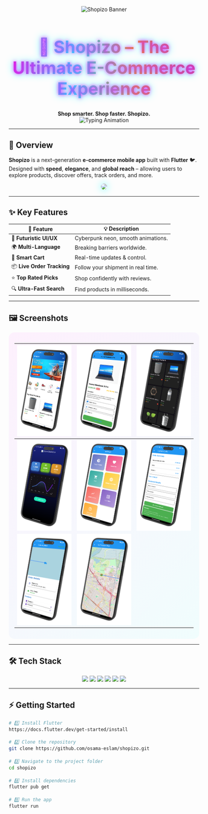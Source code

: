 <!-- 🚀 Cyberpunk Neon Banner -->
<p align="center">
  <img src="https://capsule-render.vercel.app/api?type=waving&height=250&text=🏆%20Shopizo%20E-Commerce&fontAlign=50&fontAlignY=40&color=gradient&customColorList=0,2,3,5,20,30&animation=twinkling" alt="Shopizo Banner"/>
</p>

<h1 align="center" style="
  font-size: 45px;
  background: linear-gradient(90deg, #ff00cc, #00ffff, #ff8a00, #e52e71);
  -webkit-background-clip: text;
  color: transparent;
  font-weight: bold;
  text-shadow: 0 0 10px rgba(255,0,255,0.8), 0 0 20px rgba(0,255,255,0.8);
">
  🚀 Shopizo – The Ultimate E-Commerce Experience
</h1>

<p align="center">
  <b>Shop smarter. Shop faster. Shopizo.</b><br>
  <img src="https://readme-typing-svg.herokuapp.com?color=00ffff&center=true&vCenter=true&width=500&lines=⚡+Sleek+Design;🌍+Multi-Language+Support;🛒+Smart+Cart;📦+Order+Tracking;⭐+Top+Rated+Products" alt="Typing Animation"/>
</p>

---

## 🌌 Overview

**Shopizo** is a next-generation **e-commerce mobile app** built with **Flutter** 🐦.  
Designed with **speed**, **elegance**, and **global reach** – allowing users to explore products, discover offers, track orders, and more.

<p align="center">
  <img src="assets/image/readme/demo.gif" width="250" style="border-radius: 15px; box-shadow: 0 0 20px rgba(0,255,255,0.6);" />
</p>

---

## ✨ Key Features

| 🌟 Feature | 💡 Description |
|-----------|----------|
| 🎯 **Futuristic UI/UX** | Cyberpunk neon, smooth animations. |
| 🌍 **Multi-Language** | Breaking barriers worldwide. |
| 🛒 **Smart Cart** | Real-time updates & control. |
| 📦 **Live Order Tracking** | Follow your shipment in real time. |
| ⭐ **Top Rated Picks** | Shop confidently with reviews. |
| 🔍 **Ultra-Fast Search** | Find products in milliseconds. |

---

## 🖼 Screenshots

<div align="center" style="padding: 15px; background: linear-gradient(135deg, rgba(255,0,255,0.05), rgba(0,255,255,0.05)); border-radius: 15px;">

| ![](assets/image/readme/1.png) | ![](assets/image/readme/2.png) | ![](assets/image/readme/3.png) |
|---|---|---|
| ![](assets/image/readme/4.png) | ![](assets/image/readme/5.png) | ![](assets/image/readme/6.png) |
| ![](assets/image/readme/7.png) | ![](assets/image/readme/8.png) |   |

</div>

---

## 🛠 Tech Stack

<p align="center">
  <img src="https://img.shields.io/badge/Flutter-00ffff?logo=flutter&logoColor=black&style=for-the-badge" />
  <img src="https://img.shields.io/badge/Dart-ff00ff?logo=dart&logoColor=black&style=for-the-badge" />
  <img src="https://img.shields.io/badge/Provider-ff8a00?style=for-the-badge" />
  <img src="https://img.shields.io/badge/BLoC-ff00ff?style=for-the-badge" />
  <img src="https://img.shields.io/badge/SharedPreferences-00ffff?style=for-the-badge" />
  <img src="https://img.shields.io/badge/HTTP%20API-e52e71?style=for-the-badge" />
</p>

---

## ⚡ Getting Started

```bash
# 1️⃣ Install Flutter
https://docs.flutter.dev/get-started/install

# 2️⃣ Clone the repository
git clone https://github.com/osama-eslam/shopizo.git

# 3️⃣ Navigate to the project folder
cd shopizo

# 4️⃣ Install dependencies
flutter pub get

# 5️⃣ Run the app
flutter run
